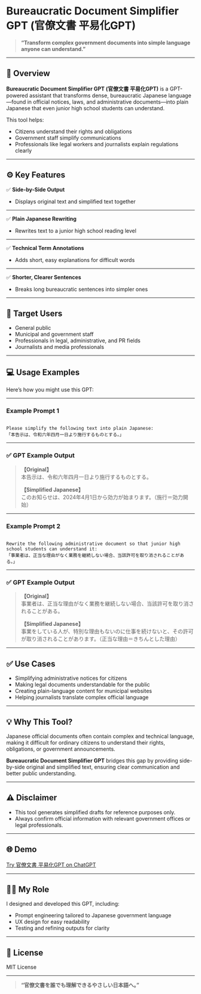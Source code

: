 # Bureaucratic Document Simplifier GPT (官僚文書 平易化GPT)

> **“Transform complex government documents into simple language anyone can understand.”**

---

## 📌 Overview

**Bureaucratic Document Simplifier GPT (官僚文書 平易化GPT)** is a GPT-powered assistant that transforms dense, bureaucratic Japanese language—found in official notices, laws, and administrative documents—into plain Japanese that even junior high school students can understand.

This tool helps:

- Citizens understand their rights and obligations
- Government staff simplify communications
- Professionals like legal workers and journalists explain regulations clearly

---

## ⚙️ Key Features

✅ **Side-by-Side Output**
- Displays original text and simplified text together

---

✅ **Plain Japanese Rewriting**
- Rewrites text to a junior high school reading level

---

✅ **Technical Term Annotations**
- Adds short, easy explanations for difficult words

---

✅ **Shorter, Clearer Sentences**
- Breaks long bureaucratic sentences into simpler ones

---

## 🎯 Target Users

- General public
- Municipal and government staff
- Professionals in legal, administrative, and PR fields
- Journalists and media professionals

---

## 💻 Usage Examples

Here’s how you might use this GPT:

---

### Example Prompt 1

```

Please simplify the following text into plain Japanese:
「本告示は、令和六年四月一日より施行するものとする。」

```

---

### ✅ GPT Example Output

> **【Original】**  
> 本告示は、令和六年四月一日より施行するものとする。  
>
> **【Simplified Japanese】**  
> このお知らせは、2024年4月1日から効力が始まります。（施行＝効力開始）

---

### Example Prompt 2

```

Rewrite the following administrative document so that junior high school students can understand it:
「事業者は、正当な理由がなく業務を継続しない場合、当該許可を取り消されることがある。」

```

---

### ✅ GPT Example Output

> **【Original】**  
> 事業者は、正当な理由がなく業務を継続しない場合、当該許可を取り消されることがある。  
>
> **【Simplified Japanese】**  
> 事業をしている人が、特別な理由もないのに仕事を続けないと、その許可が取り消されることがあります。（正当な理由＝きちんとした理由）

---

## ✅ Use Cases

- Simplifying administrative notices for citizens
- Making legal documents understandable for the public
- Creating plain-language content for municipal websites
- Helping journalists translate complex official language

---

## 💡 Why This Tool?

Japanese official documents often contain complex and technical language, making it difficult for ordinary citizens to understand their rights, obligations, or government announcements.

**Bureaucratic Document Simplifier GPT** bridges this gap by providing side-by-side original and simplified text, ensuring clear communication and better public understanding.

---

## ⚠️ Disclaimer

- This tool generates simplified drafts for reference purposes only.
- Always confirm official information with relevant government offices or legal professionals.

---

## 🌐 Demo

[Try 官僚文書 平易化GPT on ChatGPT](https://chatgpt.com/g/g-6871b3ade8ec81919758c30bbbbec053-guan-gong-ting-wen-shu-wakariyasuiri-ben-yu-bian-huan-gpt)

---

## 👨‍💻 My Role

I designed and developed this GPT, including:

- Prompt engineering tailored to Japanese government language
- UX design for easy readability
- Testing and refining outputs for clarity

---

## 📄 License

MIT License

---

> **“官僚文書を誰でも理解できるやさしい日本語へ。”**
